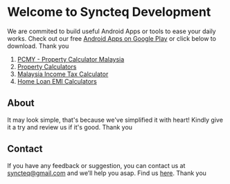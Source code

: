 # Welcome to Syncteq Development
We are commited to build useful Android Apps or tools to ease your daily works. Check out our free
[Android Apps on Google Play](https://play.google.com/store/apps/dev?id=7422191688104838951) or click below to download. Thank you

1. [PCMY - Property Calculator Malaysia](https://play.google.com/store/apps/details?id=syncteq.propertycalculatormalaysia)
2. [Property Calculators](https://play.google.com/store/apps/details?id=syncteq.propertycalculators)
3. [Malaysia Income Tax Calculator](https://play.google.com/store/apps/details?id=syncteq.myincometaxcalculator)
4. [Home Loan EMI Calculators](https://play.google.com/store/apps/details?id=syncteq.homeloanemicalculators)


## About
It may look simple, that's because we've simplified it with heart! Kindly give it a try and review us if it's good. Thank you

## Contact
If you have any feedback or suggestion, you can contact us at syncteq@gmail.com and we’ll help you asap. Find us 
[here](https://linktr.ee/SyncteqDevelopment). Thank you
